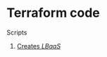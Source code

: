 <h1>Terraform code</h1>

<p>Scripts</p>

<ol>
  <li> <a href="tmp.JIpVoruWpJ"> Creates <i>LBaaS</i> </a> </li>
</ol>

